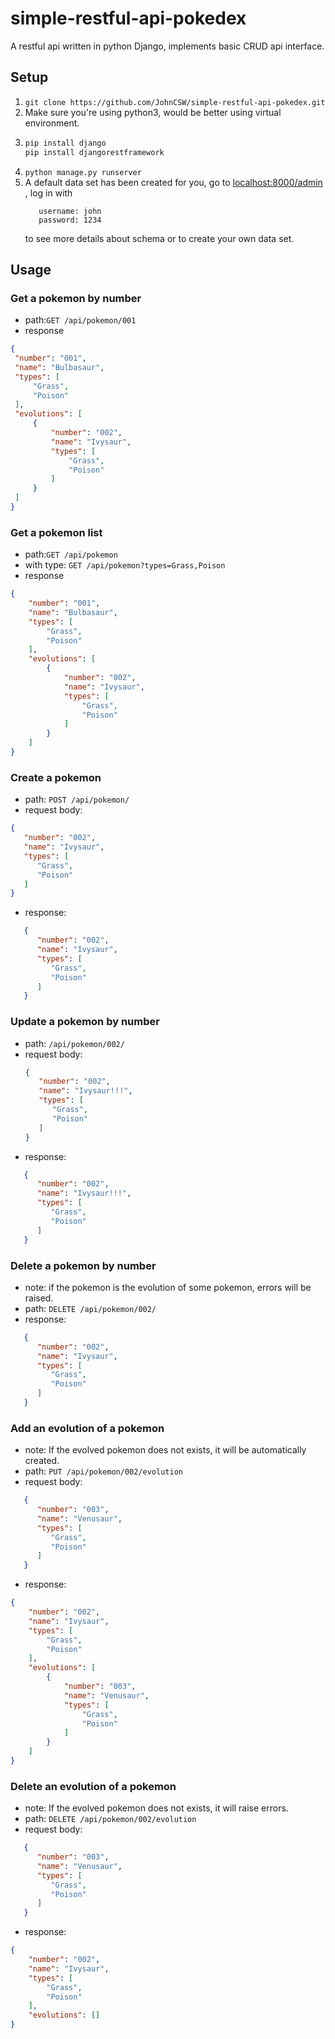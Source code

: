 # simple-restful-api-pokedex
A restful api written in python Django, implements basic CRUD api interface.

## Setup
1. `git clone https://github.com/JohnCSW/simple-restful-api-pokedex.git `
2.  Make sure you're using python3, would be better using virtual environment.
3. ```bash
   pip install django
   pip install djangorestframework
   ```
4. `python manage.py runserver`
5. A default data set has been created for you,
   go to [localhost:8000/admin](http://localhost:8000/admin) ,
   log in with 
   ```
      username: john
      password: 1234
   ```
   to see more details about schema or to create your own data set. 
## Usage
   ### Get a pokemon by number
   - path:`GET /api/pokemon/001`
   - response
   ```json
{
    "number": "001",
    "name": "Bulbasaur",
    "types": [
        "Grass",
        "Poison"
    ],
    "evolutions": [
        {
            "number": "002",
            "name": "Ivysaur",
            "types": [
                "Grass",
                "Poison"
            ]
        }
    ]
}
```


### Get a pokemon list
- path:`GET /api/pokemon`
- with type: `GET /api/pokemon?types=Grass,Poison`
- response
```json
{
    "number": "001",
    "name": "Bulbasaur",
    "types": [
        "Grass",
        "Poison"
    ],
    "evolutions": [
        {
            "number": "002",
            "name": "Ivysaur",
            "types": [
                "Grass",
                "Poison"
            ]
        }
    ]
}
```

   ### Create a pokemon 
   - path: `POST /api/pokemon/`
   - request body:
   ```json
   {
      "number": "002",
      "name": "Ivysaur",
      "types": [
         "Grass",
         "Poison"
      ]
   } 
   ```
-  response:
```json
   {
      "number": "002",
      "name": "Ivysaur",
      "types": [
         "Grass",
         "Poison"
      ]
   } 
```

### Update a pokemon by number
- path: `/api/pokemon/002/`
- request body:
   ```json
   {
      "number": "002",
      "name": "Ivysaur!!!",
      "types": [
         "Grass",
         "Poison"
      ]
   } 
   ```
-  response:
```json
   {
      "number": "002",
      "name": "Ivysaur!!!",
      "types": [
         "Grass",
         "Poison"
      ]
   } 
```

### Delete a pokemon by number
- note: if the pokemon is the evolution of
  some pokemon, errors will be raised.
- path: `DELETE /api/pokemon/002/`
-  response:
```json
   {
      "number": "002",
      "name": "Ivysaur",
      "types": [
         "Grass",
         "Poison"
      ]
   } 
```

### Add an evolution of a pokemon
- note: If the evolved pokemon does not exists,
        it will be automatically created. 
- path: `PUT /api/pokemon/002/evolution`
- request body:
```json
   {
      "number": "003",
      "name": "Venusaur",
      "types": [
         "Grass",
         "Poison"
      ]
   } 
```
-  response:
```json
{
    "number": "002",
    "name": "Ivysaur",
    "types": [
        "Grass",
        "Poison"
    ],
    "evolutions": [
        {
            "number": "003",
            "name": "Venusaur",
            "types": [
                "Grass",
                "Poison"
            ]
        }
    ]
}
```

### Delete an evolution of a pokemon
- note: If the evolved pokemon does not exists,
  it will raise errors.
- path: `DELETE /api/pokemon/002/evolution`
- request body:
```json
   {
      "number": "003",
      "name": "Venusaur",
      "types": [
         "Grass",
         "Poison"
      ]
   } 
```
-  response:
```json
{
    "number": "002",
    "name": "Ivysaur",
    "types": [
        "Grass",
        "Poison"
    ],
    "evolutions": []
}
```
